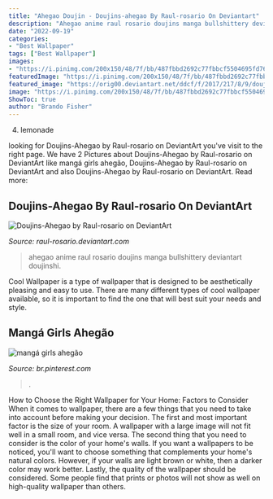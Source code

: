 ```yaml
---
title: "Ahegao Doujin - Doujins-ahegao By Raul-rosario On Deviantart"
description: "Ahegao anime raul rosario doujins manga bullshittery deviantart doujinshi"
date: "2022-09-19"
categories:
- "Best Wallpaper"
tags: ["Best Wallpaper"]
images:
- "https://i.pinimg.com/200x150/48/7f/bb/487fbbd2692c77fbbcf5504695fd7682.jpg"
featuredImage: "https://i.pinimg.com/200x150/48/7f/bb/487fbbd2692c77fbbcf5504695fd7682.jpg"
featured_image: "https://orig00.deviantart.net/ddcf/f/2017/217/8/9/doujins_ahegao_by_raul_rosario-dbiz80o.png"
image: "https://i.pinimg.com/200x150/48/7f/bb/487fbbd2692c77fbbcf5504695fd7682.jpg"
ShowToc: true
author: "Brando Fisher"
---
```



4. lemonade 

	

		
looking for Doujins-Ahegao by Raul-rosario on DeviantArt you've visit to the right page. We have 2 Pictures about Doujins-Ahegao by Raul-rosario on DeviantArt like mangá girls ahegão, Doujins-Ahegao by Raul-rosario on DeviantArt and also Doujins-Ahegao by Raul-rosario on DeviantArt. Read more:
		
    
## Doujins-Ahegao By Raul-rosario On DeviantArt

<img loading=lazy src="https://orig00.deviantart.net/ddcf/f/2017/217/8/9/doujins_ahegao_by_raul_rosario-dbiz80o.png" onerror="this.onerror=null;this.src='https://tse2.mm.bing.net/th?id=OIP.GciJSC8K6fdWbiGFjumcxgHaEK&amp;pid=15.1';" alt="Doujins-Ahegao by Raul-rosario on DeviantArt">

_Source: raul-rosario.deviantart.com_

>ahegao anime raul rosario doujins manga bullshittery deviantart doujinshi. 

	

Cool Wallpaper is a type of wallpaper that is designed to be aesthetically pleasing and easy to use. There are many different types of cool wallpaper available, so it is important to find the one that will best suit your needs and style.

    
## Mangá Girls Ahegão

<img loading=lazy src="https://i.pinimg.com/200x150/48/7f/bb/487fbbd2692c77fbbcf5504695fd7682.jpg" onerror="this.onerror=null;this.src='https://tse1.mm.bing.net/th?id=OIP.WRbBk_quGcWIPIJCMbQCQAAAAA&amp;pid=15.1';" alt="mangá girls ahegão">

_Source: br.pinterest.com_

>. 

	

How to Choose the Right Wallpaper for Your Home: Factors to Consider
When it comes to wallpaper, there are a few things that you need to take into account before making your decision. The first and most important factor is the size of your room. A wallpaper with a large image will not fit well in a small room, and vice versa. 
The second thing that you need to consider is the color of your home's walls. If you want a wallpapers to be noticed, you'll want to choose something that complements your home's natural colors. However, if your walls are light brown or white, then a darker color may work better. 
Lastly, the quality of the wallpaper should be considered. Some people find that prints or photos will not show as well on high-quality wallpaper than others.

